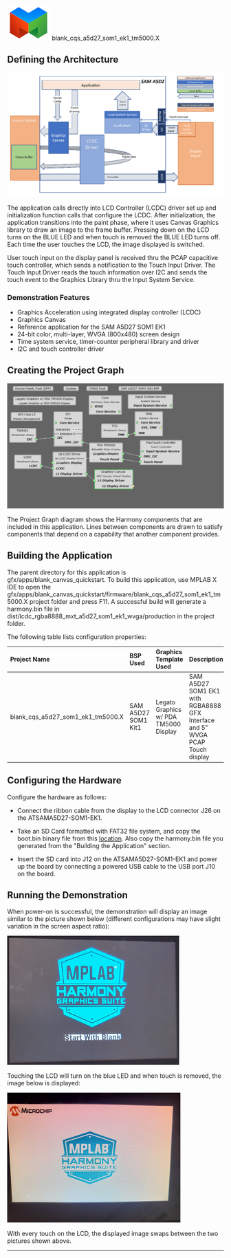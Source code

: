 
![](../../../../images/mgs.png) blank\_cqs\_a5d27\_som1\_ek1\_tm5000.X

Defining the Architecture
-------------------------

![](../../../../images/blank_canvas_sama5d2_xu_single_buffer_arch.png)

The application calls directly into LCD Controller (LCDC) driver set up and initialization function calls that configure the LCDC. After initialization, the application transitions into the paint phase, where it uses Canvas Graphics library to draw an image to the frame buffer. Pressing down on the LCD turns on the BLUE LED and when touch is removed the BLUE LED turns off. Each time the user touches the LCD, the image displayed is switched.  

User touch input on the display panel is received thru the PCAP capacitive touch controller, which sends a notification to the Touch Input Driver. The Touch Input Driver reads the touch information over I2C and sends the touch event to the Graphics Library thru the Input System Service.

### Demonstration Features

-   Graphics Acceleration using integrated display controller (LCDC)
-   Graphics Canvas
-   Reference application for the SAM A5D27 SOM1 EK1
-   24-bit color, multi-layer, WVGA (800x480) screen design
-   Time system service, timer-counter peripheral library and driver 
-   I2C and touch controller driver 

Creating the Project Graph
--------------------------

![](../../../../images/blank_canvas_som1_ek_pg.png)

The Project Graph diagram shows the Harmony components that are included in this application. Lines between components are drawn to satisfy components that depend on a capability that another component provides.


Building the Application
------------------------

The parent directory for this application is gfx/apps/blank\_canvas\_quickstart. To build this application, use MPLAB X IDE to open the gfx/apps/blank\_canvas\_quickstart/firmware/blank\_cqs\_a5d27\_som1\_ek1\_tm5000.X project folder and press F11. 
A successful build will generate a harmony.bin file in dist/lcdc_rgba8888_mxt_a5d27_som1_ek1_wvga/production in the project folder.

The following table lists configuration properties:

|Project Name|BSP Used|Graphics Template Used|Description|
|:-----------|:-------|:---------------------|:----------|
|blank_cqs_a5d27_som1_ek1_tm5000.X|SAM A5D27 SOM1 Kit1|Legato Graphics w/ PDA TM5000 Display|SAM A5D27 SOM1 EK1 with RGBA8888 GFX Interface and 5" WVGA PCAP Touch display|


Configuring the Hardware
------------------------

Configure the hardware as follows:

-   Connect the ribbon cable from the display to the LCD connector J26 on the ATSAMA5D27-SOM1-EK1.

-   Take an SD Card formatted with FAT32 file system, and copy the boot.bin binary file from this [location](bootstrap/som1_ek1/boot.bin). Also copy the harmony.bin file you generated from the "Building the Application" section.

-   Insert the SD card into J12 on the ATSAMA5D27-SOM1-EK1 and power up the board by connecting a powered USB cable to the USB port J10 on the board.


Running the Demonstration
-------------------------

When power-on is successful, the demonstration will display an image similar to the picture shown below (different configurations may have slight variation in the screen aspect ratio):

![](../../../../images/blank_canvas_qs.png)


Touching the LCD will turn on the blue LED and when touch is removed, the image below is displayed:

![](../../../../images/blank_canvas_qs_1.png)

With every touch on the LCD, the displayed image swaps between the two pictures shown above.

* * * * *
